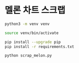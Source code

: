 # 멜론 차트 스크랩

```bash
python3 -m venv venv

source venv/bin/activate

pip install --upgrade pip
pip install -r requirements.txt

python scrap_melon.py
```
